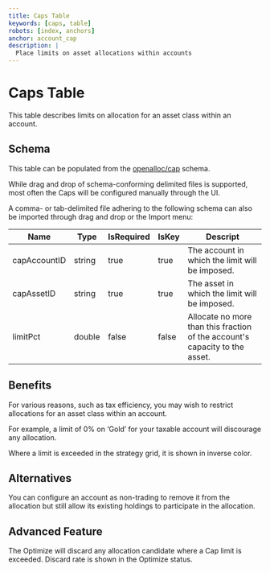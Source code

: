 ```yaml
---
title: Caps Table
keywords: [caps, table]
robots: [index, anchors]
anchor: account_cap
description: |
  Place limits on asset allocations within accounts
---
```


# Caps Table

This table describes limits on allocation for an asset class within an
account.

## Schema

This table can be populated from the [openalloc/cap](https://github.com/open-portfolio/AllocData#mcap) schema.

While drag and drop of schema-conforming delimited files is supported,
most often the Caps will be configured manually through the UI.

A comma- or tab-delimited file adhering to the following schema can also be imported through
drag and drop or the Import menu:

| Name | Type | IsRequired | IsKey | Descript |
| ---- | ---- | ---------- | ----- | -------- |
| capAccountID | string | true | true | The account in which the limit will be imposed. |
| capAssetID | string | true | true | The asset in which the limit will be imposed. |
| limitPct | double | false | false | Allocate no more than this fraction of the account's capacity to the asset. |

## Benefits

For various reasons, such as tax efficiency, you may wish to restrict
allocations for an asset class within an account.

For example, a limit of 0% on ‘Gold’ for your taxable account will
discourage any allocation.

Where a limit is exceeded in the strategy grid, it is shown in inverse
color.

## Alternatives

You can configure an account as non-trading to remove it from the
allocation but still allow its existing holdings to participate in the
allocation.

## Advanced Feature

The Optimize will discard any allocation candidate where a Cap limit is
exceeded. Discard rate is shown in the Optimize status.
